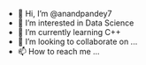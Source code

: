 - 👋 Hi, I’m @anandpandey7
- 👀 I’m interested in Data Science 
- 🌱 I’m currently learning C++
- 💞️ I’m looking to collaborate on ...
- 📫 How to reach me ...

<!---
anandpandey7/anandpandey7 is a ✨ special ✨ repository because its `README.md` (this file) appears on your GitHub profile.
You can click the Preview link to take a look at your changes.
--->
